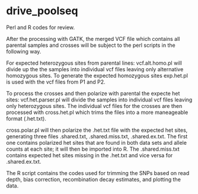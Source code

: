 # drive_poolseq
Perl and R codes for review.

After the processing with GATK, the merged VCF file which contains all parental samples and crosses will be subject to the perl scripts in the following way.

For expected heterozygous sites from parental lines:
vcf.alt.homo.pl will divide up the the samples into individual vcf files leaving only alternative homozygous sites.
To generate the expected homozygous sites exp.het.pl is used with the vcf files from P1 and P2.

To process the crosses and then polarize with parental the expecte het sites:
vcf.het.parser.pl will divide the samples into individual vcf files leaving only heterozygous sites.
The individual vcf files for the crosses are then processed with cross.het.pl which trims the files into a more maneageable format (.het.txt).

cross.polar.pl will then polarize the .het.txt file with the expected het sites, generating three files .shared.txt, .shared.miss.txt, .shared.ex.txt. The first one contains polarized het sites that are found in both data sets and allele counts at each site; it will then be imported into R. The .shared.miss.txt contains expected het sites missing in the .het.txt and vice versa for .shared.ex.txt.

The R script contains the codes used for trimming the SNPs based on read depth, bias correction, recombination decay estimates, and plotting the data.
